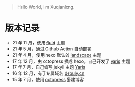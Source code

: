 > Hello World, I'm Xuqianlong.

# 版本记录

- 21 年 11 月，使用 [fluid](https://github.com/fluid-dev/hexo-theme-fluid) 主题
- 21 年 5 月，通过 Github Action 自动部署
- 21 年 4 月，使用 hexo 默认的 [landscape](https://github.com/debugly/hexo-theme-landscape/) 主题
- 17 年 12 月，由 octopress 换成 hexo，自己开发了 [yaris](https://github.com/debugly/hexo-theme-yaris) 主题
- 17 年 7 月，自己编写 jekyll 主题 [Yaris](https://github.com/debugly/Yaris)
- 16 年 12 月，有了专属域名 [debuly.cn](https://debuly.cn)
- 15 年 7 月，使用 [octopress](http://www.octopress.org/) 搭建博客